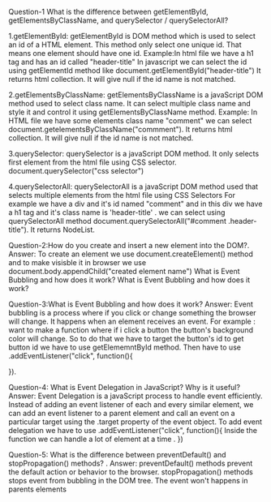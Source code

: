 Question-1
What is the difference between getElementById, getElementsByClassName, and querySelector / querySelectorAll?

1.getElementById:
getElementById is DOM method which is used to select an id of a HTML element.
This method only select one unique id. That means one element should have one id.
Example:In html file we have a h1 tag and has an id called "header-title"
In javascript we can select the id using getElementId method like document.getElementById("header-title")
It returns html collection. It will give null if the id name is not matched.

2.getElementsByClassName:
getElementsByClassName is a javaScript DOM method used to select class name. It can select multiple class name and style it and control it using getElementsByClassName method.
Example: In HTML file we have some elements class name "comment"
we can select document.getelementsByClassName("commment").
It returns html collection. It will give null if the id name is not matched.

3.querySelector: 
querySelector is a javaScript DOM method. It only selects first element from the html file using CSS selector.
document.querySelector("css selector")

4.querySelectorAll:
querySelectorAll is a javaScript DOM method used that selects multiple elements from the html file using CSS Selectors
For example we have a div and it's  id named "comment" and in this div we have a h1 tag and it's class name is 'header-title' .
we can select using querySelectorAll method
document.querySelectorAll("#comment .header-title"). It returns NodeList.

Question-2:How do you create and insert a new element into the DOM?.
Answer: To create an element we use document.createElement() method and to make visisble it in browser                                                                         we use document.body.appendChild("created element name")
What is Event Bubbling and how does it work?
What is Event Bubbling and how does it work?

Question-3:What is Event Bubbling and how does it work?
Answer: Event bubbling is a process where if you click or change something the browser will change. It happens when  an element receives an event. For example : want to make a function where if i click a button the button's background color will change. So to do that we have to target the button's id to get button id we have to use getElememntById method. Then have to use .addEventListener("click", function(){

}).

Question-4: What is Event Delegation in JavaScript? Why is it useful?
Answer: Event Delegation is a javaScript process to handle event efficiently. Instead of adding an event listener of each and every similar element, we can add an event listener to a parent element and call an event on a particular target using the .target property of the event object. To add event delegation we have to use .addEventListener("click", function(){
Inside the function we can handle a lot of element at a time .
})

Question-5: What is the difference between preventDefault() and stopPropagation() methods?
.
Answer: preventDefault() methods prevent the default action or behavior to the browser.
stopPropagation() methods stops event from bubbling in the DOM tree. The event won't happens in parents elements
